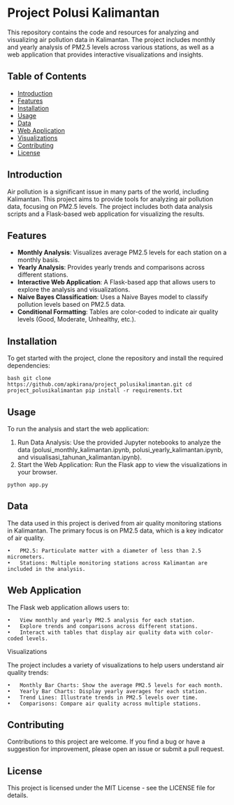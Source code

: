 # Project Polusi Kalimantan

This repository contains the code and resources for analyzing and visualizing air pollution data in Kalimantan. The project includes monthly and yearly analysis of PM2.5 levels across various stations, as well as a web application that provides interactive visualizations and insights.

## Table of Contents
- [Introduction](#introduction)
- [Features](#features)
- [Installation](#installation)
- [Usage](#usage)
- [Data](#data)
- [Web Application](#web-application)
- [Visualizations](#visualizations)
- [Contributing](#contributing)
- [License](#license)

## Introduction
Air pollution is a significant issue in many parts of the world, including Kalimantan. This project aims to provide tools for analyzing air pollution data, focusing on PM2.5 levels. The project includes both data analysis scripts and a Flask-based web application for visualizing the results.

## Features
- **Monthly Analysis**: Visualizes average PM2.5 levels for each station on a monthly basis.
- **Yearly Analysis**: Provides yearly trends and comparisons across different stations.
- **Interactive Web Application**: A Flask-based app that allows users to explore the analysis and visualizations.
- **Naive Bayes Classification**: Uses a Naive Bayes model to classify pollution levels based on PM2.5 data.
- **Conditional Formatting**: Tables are color-coded to indicate air quality levels (Good, Moderate, Unhealthy, etc.).

## Installation
To get started with the project, clone the repository and install the required dependencies:

`bash
git clone https://github.com/apkirana/project_polusikalimantan.git
cd project_polusikalimantan
pip install -r requirements.txt`

## Usage

To run the analysis and start the web application:

1.	Run Data Analysis: Use the provided Jupyter notebooks to analyze the data (polusi_monthly_kalimantan.ipynb, polusi_yearly_kalimantan.ipynb, and visualisasi_tahunan_kalimantan.ipynb).
2.	Start the Web Application: Run the Flask app to view the visualizations in your browser.

`python app.py`

## Data

The data used in this project is derived from air quality monitoring stations in Kalimantan. The primary focus is on PM2.5 data, which is a key indicator of air quality.

	•	PM2.5: Particulate matter with a diameter of less than 2.5 micrometers.
	•	Stations: Multiple monitoring stations across Kalimantan are included in the analysis.

## Web Application

The Flask web application allows users to:

	•	View monthly and yearly PM2.5 analysis for each station.
	•	Explore trends and comparisons across different stations.
	•	Interact with tables that display air quality data with color-coded levels.

Visualizations

The project includes a variety of visualizations to help users understand air quality trends:

	•	Monthly Bar Charts: Show the average PM2.5 levels for each month.
	•	Yearly Bar Charts: Display yearly averages for each station.
	•	Trend Lines: Illustrate trends in PM2.5 levels over time.
	•	Comparisons: Compare air quality across multiple stations.

## Contributing

Contributions to this project are welcome. If you find a bug or have a suggestion for improvement, please open an issue or submit a pull request.

## License

This project is licensed under the MIT License - see the LICENSE file for details.
